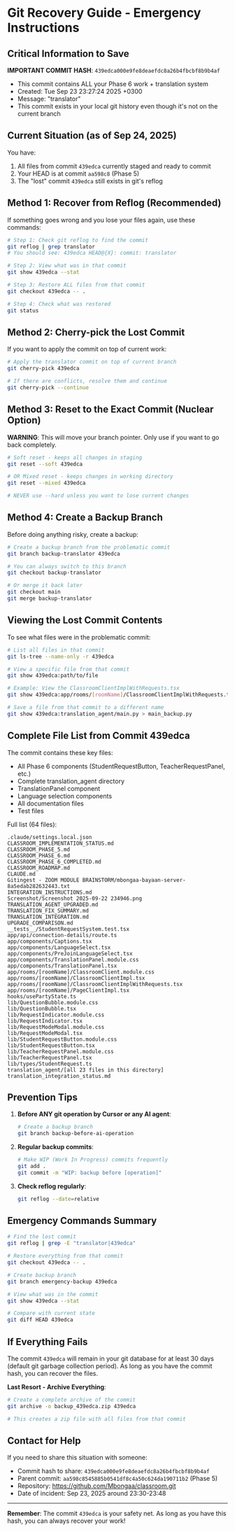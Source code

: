 # Git Recovery Guide - Emergency Instructions

## Critical Information to Save

**IMPORTANT COMMIT HASH**: `439edca000e9fe8deaefdc8a26b4fbcbf8b9b4af`

- This commit contains ALL your Phase 6 work + translation system
- Created: Tue Sep 23 23:27:24 2025 +0300
- Message: "translator"
- This commit exists in your local git history even though it's not on the current branch

## Current Situation (as of Sep 24, 2025)

You have:

1. All files from commit `439edca` currently staged and ready to commit
2. Your HEAD is at commit `aa598c8` (Phase 5)
3. The "lost" commit `439edca` still exists in git's reflog

## Method 1: Recover from Reflog (Recommended)

If something goes wrong and you lose your files again, use these commands:

```bash
# Step 1: Check git reflog to find the commit
git reflog | grep translator
# You should see: 439edca HEAD@{X}: commit: translator

# Step 2: View what was in that commit
git show 439edca --stat

# Step 3: Restore ALL files from that commit
git checkout 439edca -- .

# Step 4: Check what was restored
git status
```

## Method 2: Cherry-pick the Lost Commit

If you want to apply the commit on top of current work:

```bash
# Apply the translator commit on top of current branch
git cherry-pick 439edca

# If there are conflicts, resolve them and continue
git cherry-pick --continue
```

## Method 3: Reset to the Exact Commit (Nuclear Option)

**WARNING**: This will move your branch pointer. Only use if you want to go back completely.

```bash
# Soft reset - keeps all changes in staging
git reset --soft 439edca

# OR Mixed reset - keeps changes in working directory
git reset --mixed 439edca

# NEVER use --hard unless you want to lose current changes
```

## Method 4: Create a Backup Branch

Before doing anything risky, create a backup:

```bash
# Create a backup branch from the problematic commit
git branch backup-translator 439edca

# You can always switch to this branch
git checkout backup-translator

# Or merge it back later
git checkout main
git merge backup-translator
```

## Viewing the Lost Commit Contents

To see what files were in the problematic commit:

```bash
# List all files in that commit
git ls-tree --name-only -r 439edca

# View a specific file from that commit
git show 439edca:path/to/file

# Example: View the ClassroomClientImplWithRequests.tsx
git show 439edca:app/rooms/[roomName]/ClassroomClientImplWithRequests.tsx

# Save a file from that commit to a different name
git show 439edca:translation_agent/main.py > main_backup.py
```

## Complete File List from Commit 439edca

The commit contains these key files:

- All Phase 6 components (StudentRequestButton, TeacherRequestPanel, etc.)
- Complete translation_agent directory
- TranslationPanel component
- Language selection components
- All documentation files
- Test files

Full list (64 files):

```
.claude/settings.local.json
CLASSROOM_IMPLEMENTATION_STATUS.md
CLASSROOM_PHASE_5.md
CLASSROOM_PHASE_6.md
CLASSROOM_PHASE_6_COMPLETED.md
CLASSROOM_ROADMAP.md
CLAUDE.md
Gitingest - ZOOM MODULE BRAINSTORM/mbongaa-bayaan-server-8a5edab282632443.txt
INTEGRATION_INSTRUCTIONS.md
Screenshot/Screenshot 2025-09-22 234946.png
TRANSLATION_AGENT_UPGRADED.md
TRANSLATION_FIX_SUMMARY.md
TRANSLATION_INTEGRATION.md
UPGRADE_COMPARISON.md
__tests__/StudentRequestSystem.test.tsx
app/api/connection-details/route.ts
app/components/Captions.tsx
app/components/LanguageSelect.tsx
app/components/PreJoinLanguageSelect.tsx
app/components/TranslationPanel.module.css
app/components/TranslationPanel.tsx
app/rooms/[roomName]/ClassroomClient.module.css
app/rooms/[roomName]/ClassroomClientImpl.tsx
app/rooms/[roomName]/ClassroomClientImplWithRequests.tsx
app/rooms/[roomName]/PageClientImpl.tsx
hooks/usePartyState.ts
lib/QuestionBubble.module.css
lib/QuestionBubble.tsx
lib/RequestIndicator.module.css
lib/RequestIndicator.tsx
lib/RequestModeModal.module.css
lib/RequestModeModal.tsx
lib/StudentRequestButton.module.css
lib/StudentRequestButton.tsx
lib/TeacherRequestPanel.module.css
lib/TeacherRequestPanel.tsx
lib/types/StudentRequest.ts
translation_agent/[all 23 files in this directory]
translation_integration_status.md
```

## Prevention Tips

1. **Before ANY git operation by Cursor or any AI agent**:

   ```bash
   # Create a backup branch
   git branch backup-before-ai-operation
   ```

2. **Regular backup commits**:

   ```bash
   # Make WIP (Work In Progress) commits frequently
   git add .
   git commit -m "WIP: backup before [operation]"
   ```

3. **Check reflog regularly**:
   ```bash
   git reflog --date=relative
   ```

## Emergency Commands Summary

```bash
# Find the lost commit
git reflog | grep -E "translator|439edca"

# Restore everything from that commit
git checkout 439edca -- .

# Create backup branch
git branch emergency-backup 439edca

# View what was in the commit
git show 439edca --stat

# Compare with current state
git diff HEAD 439edca
```

## If Everything Fails

The commit `439edca` will remain in your git database for at least 30 days (default git garbage collection period). As long as you have the commit hash, you can recover the files.

**Last Resort - Archive Everything**:

```bash
# Create a complete archive of the commit
git archive -o backup_439edca.zip 439edca

# This creates a zip file with all files from that commit
```

## Contact for Help

If you need to share this situation with someone:

- Commit hash to share: `439edca000e9fe8deaefdc8a26b4fbcbf8b9b4af`
- Parent commit: `aa598c8545885b0541df8c4a50c624da190711b2` (Phase 5)
- Repository: https://github.com/Mbongaa/classroom.git
- Date of incident: Sep 23, 2025 around 23:30-23:48

---

**Remember**: The commit `439edca` is your safety net. As long as you have this hash, you can always recover your work!
